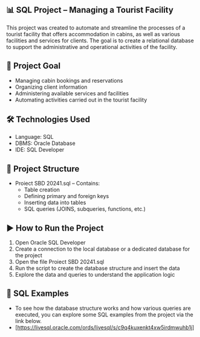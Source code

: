 ## 📊 SQL Project – Managing a Tourist Facility

This project was created to automate and streamline the processes of a tourist facility that offers accommodation in cabins, as well as various facilities and services for clients. 
The goal is to create a relational database to support the administrative and operational activities of the facility.


## 🧠 Project Goal

- Managing cabin bookings and reservations
- Organizing client information
- Administering available services and facilities
- Automating activities carried out in the tourist facility


## 🛠️ Technologies Used

- Language: SQL
- DBMS: Oracle Database
- IDE: SQL Developer


## 📂 Project Structure

- Proiect SBD 20241.sql – Contains:
  - Table creation
  - Defining primary and foreign keys
  - Inserting data into tables
  - SQL queries (JOINS, subqueries, functions, etc.)


## ▶️ How to Run the Project

1. Open Oracle SQL Developer
2. Create a connection to the local database or a dedicated database for the project
3. Open the file Proiect SBD 20241.sql
4. Run the script to create the database structure and insert the data
5. Explore the data and queries to understand the application logic

## 📝 SQL Examples
- To see how the database structure works and how various queries are executed, you can explore some SQL examples from the project via the link below.
- [https://livesql.oracle.com/ords/livesql/s/c9q4kuxenkt4xw5irdmwuhb1j]
  
